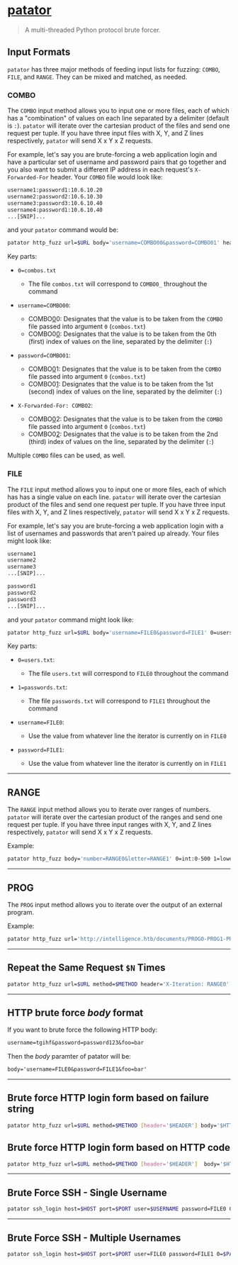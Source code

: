 # [patator](https://github.com/lanjelot/patator)

> A multi-threaded Python protocol brute forcer.

## Input Formats

`patator` has three major methods of feeding input lists for fuzzing: `COMBO`, `FILE`, and `RANGE`. They can be mixed and matched, as needed.

### COMBO

The `COMBO` input method allows you to input one or more files, each of which has a "combination" of values on each line separated by a delimiter (default is `:`). `patator` will iterate over the cartesian product of the files and send one request per tuple. If you have three input files with X, Y, and Z lines respectively, `patator` will send X x Y x Z requests.

For example, let's say you are brute-forcing a web application login and have a particular set of username and password pairs that go together and you also want to submit a different IP address in each request's `X-Forwarded-For` header. Your `COMBO` file would look like:

```txt
username1:password1:10.6.10.20
username2:password2:10.6.10.30
username3:password3:10.6.10.40
username4:password1:10.6.10.40
...[SNIP]...
```

and your `patator` command would be:

```bash
patator http_fuzz url=$URL body='username=COMBO00&password=COMBO01' header='X-Forwarded-For: COMBO02' 0=combos.txt -x ignore:fgrep="Incorrect credentials"
```

Key parts:

- `0=combos.txt`
	- The file `combos.txt` will correspond to `COMBO0_` throughout the command

- `username=COMBO00`:
	- COMBO<u>0</u>0: Designates that the value is to be taken from the `COMBO` file passed into argument `0` (`combos.txt`)
	- COMBO0<u>0</u>: Designates that the value is to be taken from the 0th (first) index of values on the line, separated by the delimiter (`:`)

- `password=COMBO01`:
	- COMBO<u>0</u>1: Designates that the value is to be taken from the `COMBO` file passed into argument `0` (`combos.txt`)
	- COMBO0<u>1</u>: Designates that the value is to be taken from the 1st (second) index of values on the line, separated by the delimiter (`:`)

- `X-Forwarded-For: COMBO2`:
	- COMBO<u>0</u>2: Designates that the value is to be taken from the `COMBO` file passed into argument `0` (`combos.txt`)
	- COMBO0<u>2</u>: Designates that the value is to be taken from the 2nd (third) index of values on the line, separated by the delimiter (`:`)

Multiple `COMBO` files can be used, as well.

### FILE

The `FILE` input method allows you to input one or more files, each of which has has a single value on each line. `patator` will iterate over the cartesian product of the files and send one request per tuple. If you have three input files with X, Y, and Z lines respectively, `patator` will send X x Y x Z requests.

For example, let's say you are brute-forcing a web application login with a list of usernames and passwords that aren't paired up already. Your files might look like:

```txt
username1
username2
username3
...[SNIP]...
```

```txt
password1
password2
password3
...[SNIP]...
```

and your `patator` command might look like:

```bash
patator http_fuzz url=$URL body='username=FILE0&password=FILE1' 0=users.txt 1=passwords.txt -x ignore:fgrep='Invalid username or password'
```

Key parts:

- `0=users.txt`:
	- The file `users.txt` will correspond to `FILE0` throughout the command

- `1=passwords.txt`:
	- The file `passwords.txt` will correspond to `FILE1` throughout the command

- `username=FILE0`:
	- Use the value from whatever line the iterator is currently on in `FILE0`

- `password=FILE1`:
	- Use the value from whatever line the iterator is currently on in `FILE1`

---

## RANGE

The `RANGE` input method allows you to iterate over ranges of numbers. `patator` will iterate over the cartesian product of the ranges and send one request per tuple. If you have three input ranges with X, Y, and Z lines respectively, `patator` will send X x Y x Z requests.

Example:

```bash
patator http_fuzz body='number=RANGE0&letter=RANGE1' 0=int:0-500 1=lower=a-zzz
```

---

## PROG

The `PROG` input method allows you to iterate over the output of an external program.

Example:

```bash
patator http_fuzz url='http://intelligence.htb/documents/PROG0-PROG1-PROG2-upload.pdf' 0='for i in {2019..2021}; do echo $i; done' 1='for i in  {01..12}; do echo $i; done' 2='for i in {01..31}'
```

---

## Repeat the Same Request `$N` Times

```bash
patator http_fuzz url=$URL method=$METHOD header='X-Iteration: RANGE0' body='username=tgihf&password=blah' 0=int:1-$N
```

---

## HTTP brute force *body* format

If you want to brute force the following HTTP body:

```txt
username=tgihf&password=password123&foo=bar
```

Then the *body* paramter of patator will be:

```txt
body='username=FILE0&password=FILE1&foo=bar'
```

---

## Brute force HTTP login form based on failure string

```bash
patator http_fuzz url=$URL method=$METHOD [header='$HEADER'] body='$HTTP_BODY' 0=$FILE0 -x ignore:fgrep='$FAILURE_STRING'
```

## Brute force HTTP login form based on HTTP code

```bash
patator http_fuzz url=$URL method=$METHOD [header='$HEADER']  body='$HTTP_BODY' 0=$FILE0 -x ignore:code=$FALURE_CODE
```

---

## Brute Force SSH - Single Username

```bash
patator ssh_login host=$HOST port=$PORT user=$USERNAME password=FILE0 0=$PATH_TO_PASSWORDS_FILE -x ignore:mesg='Authentication failed.'
```

---

## Brute Force SSH - Multiple Usernames

```bash
patator ssh_login host=$HOST port=$PORT user=FILE0 password=FILE1 0=$PATH_TO_USERS_FILE 1=$PATH_TO_PASSWORDS_FILE -x ignore:mesg='Authentication failed.'
```
